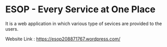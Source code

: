 # ESOP - Every Service at One Place

It is a web application in which various type of sevices are provided to the users.

Website Link : https://esop208871767.wordpress.com/

